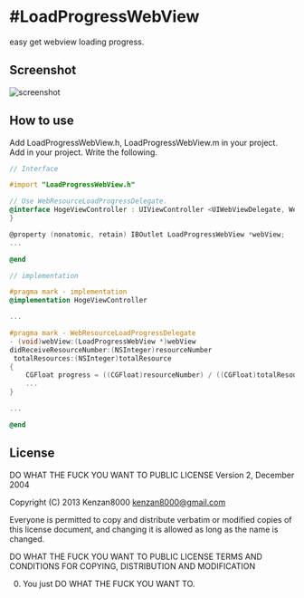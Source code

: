 #LoadProgressWebView
===============

easy get webview loading progress.

## Screenshot
![screenshot](https://github.com/kenzan8000/LoadProgressWebView/raw/master/screenshot/screenshot01.png)

## How to use
Add LoadProgressWebView.h, LoadProgressWebView.m in your project. Add  in your project. Write the following.
```objective-c
// Interface

#import "LoadProgressWebView.h"

// Use WebResourceLoadProgressDelegate.
@interface HogeViewController : UIViewController <UIWebViewDelegate, WebResourceLoadProgressDelegate> {
}

@property (nonatomic, retain) IBOutlet LoadProgressWebView *webView;
...

@end
```

```objective-c
// implementation

#pragma mark - implementation
@implementation HogeViewController

...

#pragma mark - WebResourceLoadProgressDelegate
- (void)webView:(LoadProgressWebView *)webView
didReceiveResourceNumber:(NSInteger)resourceNumber
 totalResources:(NSInteger)totalResource
{
    CGFloat progress = ((CGFloat)resourceNumber) / ((CGFloat)totalResource);//calculate load progress
    ...
}

...

@end
```

## License
DO WHAT THE FUCK YOU WANT TO PUBLIC LICENSE
Version 2, December 2004

Copyright (C) 2013 Kenzan8000 <kenzan8000@gmail.com>

Everyone is permitted to copy and distribute verbatim or modified
copies of this license document, and changing it is allowed as long
as the name is changed.

DO WHAT THE FUCK YOU WANT TO PUBLIC LICENSE
TERMS AND CONDITIONS FOR COPYING, DISTRIBUTION AND MODIFICATION

0. You just DO WHAT THE FUCK YOU WANT TO.
